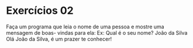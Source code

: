 # Exercícios 02
Faça um programa que leia o nome de uma pessoa e mostre uma mensagem de boas-
vindas para ela:
Ex:
    Qual é o seu nome? João da Silva
    Olá João da Silva, é um prazer te conhecer!